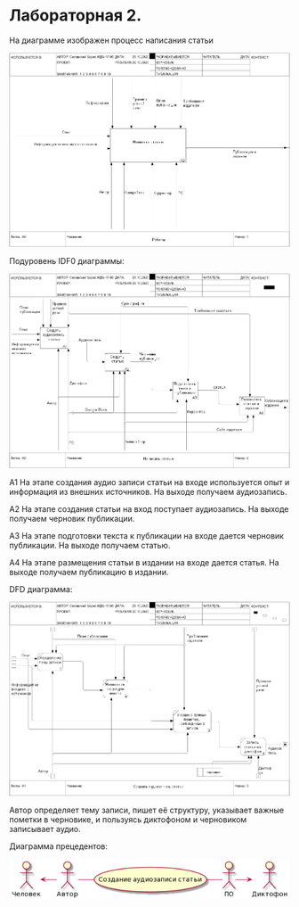 
# Лабораторная 2.

На диаграмме изображен процесс написания статьи

![Рисунок](https://github.com/BorisSilav/proektirovanie/blob/main/%D0%9B%D0%B0%D0%B1%D0%BE%D1%80%D0%B0%D1%82%D0%BE%D1%80%D0%BD%D0%B0%D1%8F%202/model.png)

Подуровень IDF0 диаграммы:

![Рисунок](https://github.com/BorisSilav/proektirovanie/blob/main/%D0%9B%D0%B0%D0%B1%D0%BE%D1%80%D0%B0%D1%82%D0%BE%D1%80%D0%BD%D0%B0%D1%8F%202/model2.png)

А1 На этапе создания аудио записи статьи на входе используется опыт и информация из внешних источников. На выходе получаем аудиозапись.

А2 На этапе создания статьи на вход поступает аудиозапись. На выходе получаем черновик публикации.

А3 На этапе подготовки текста к публикации на входе дается черновик публикации. На выходе получаем статью.

А4 На этапе размещения статьи в издании на входе дается статья. На выходе получаем публикацию в издании.

DFD диаграмма:

![Рисунок](https://github.com/BorisSilav/proektirovanie/blob/main/%D0%9B%D0%B0%D0%B1%D0%BE%D1%80%D0%B0%D1%82%D0%BE%D1%80%D0%BD%D0%B0%D1%8F%202/model3.png)

Автор определяет тему записи, пишет её структуру, указывает важные пометки в черновике, и пользуясь диктофоном и черновиком записывает аудио.

Диаграмма прецедентов:

![Рисунок](https://github.com/BorisSilav/proektirovanie/blob/main/%D0%9B%D0%B0%D0%B1%D0%BE%D1%80%D0%B0%D1%82%D0%BE%D1%80%D0%BD%D0%B0%D1%8F%202/use_case.png)
